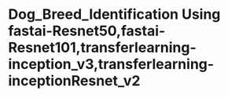 # Dog_Breed_Identification Using fastai-Resnet50,fastai-Resnet101,transferlearning-inception_v3,transferlearning-inceptionResnet_v2

